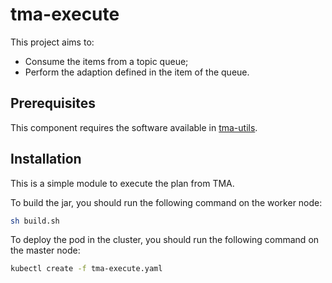# tma-execute

This project aims to:
* Consume the items from a topic queue;
* Perform the adaption defined in the item of the queue.

## Prerequisites

This component requires the software available in [tma-utils](https://github.com/joseadp/tma-utils).

## Installation

This is a simple module to execute the plan from TMA.

To build the jar, you should run the following command on the worker node:
```sh
sh build.sh
```

To deploy the pod in the cluster, you should run the following command on the master node:

```sh
kubectl create -f tma-execute.yaml
```
